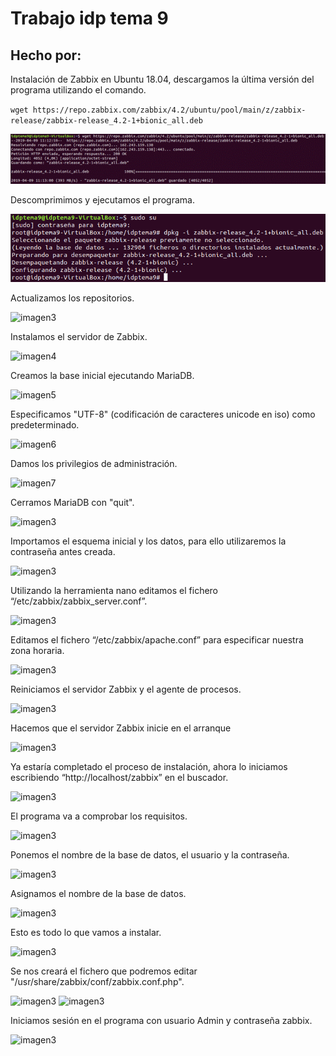 
# Trabajo idp tema 9 
## Hecho por: 

Instalación de Zabbix en Ubuntu 18.04, descargamos la última versión del programa utilizando el comando.

`wget https://repo.zabbix.com/zabbix/4.2/ubuntu/pool/main/z/zabbix-release/zabbix-release_4.2-1+bionic_all.deb`

![imagen](imagenes/image002.gif)

Descomprimimos y ejecutamos el programa.

![imagen2](imagenes/image003.png)

Actualizamos los repositorios.

![imagen3](imagenes/image)

Instalamos el servidor de Zabbix.

![imagen4](imagenes/image)

Creamos la base inicial ejecutando MariaDB.

![imagen5](imagenes/image)

Especificamos "UTF-8" (codificación de caracteres unicode en iso) como predeterminado.

![imagen6](imagenes/image)

Damos los privilegios de administración.

![imagen7](imagenes/image)

Cerramos MariaDB con "quit".

![imagen3](imagenes/image)

Importamos el esquema inicial y los datos, para ello utilizaremos la contraseña antes creada.

![imagen3](imagenes/image)

Utilizando la herramienta nano editamos el fichero “/etc/zabbix/zabbix_server.conf”.

![imagen3](imagenes/image)

Editamos el fichero “/etc/zabbix/apache.conf” para especificar nuestra zona horaria.

![imagen3](imagenes/image)

Reiniciamos el servidor Zabbix y el agente de procesos.

![imagen3](imagenes/image)

Hacemos que el servidor Zabbix inicie en el arranque

![imagen3](imagenes/image)

Ya estaría completado el proceso de instalación, ahora lo iniciamos escribiendo “http://localhost/zabbix”  en el buscador.

![imagen3](imagenes/image)

El programa va a comprobar los requisitos.

![imagen3](imagenes/image)

Ponemos el nombre de la base de datos, el usuario y la contraseña.

![imagen3](imagenes/image)

Asignamos el nombre de la base de datos.

![imagen3](imagenes/image)

Esto es todo lo que vamos a instalar.

![imagen3](imagenes/image)

Se nos creará el fichero que podremos editar "/usr/share/zabbix/conf/zabbix.conf.php".

![imagen3](imagenes/image)
![imagen3](imagenes/image)

Iniciamos sesión en el programa con usuario Admin y contraseña zabbix.

![imagen3](imagenes/image)


